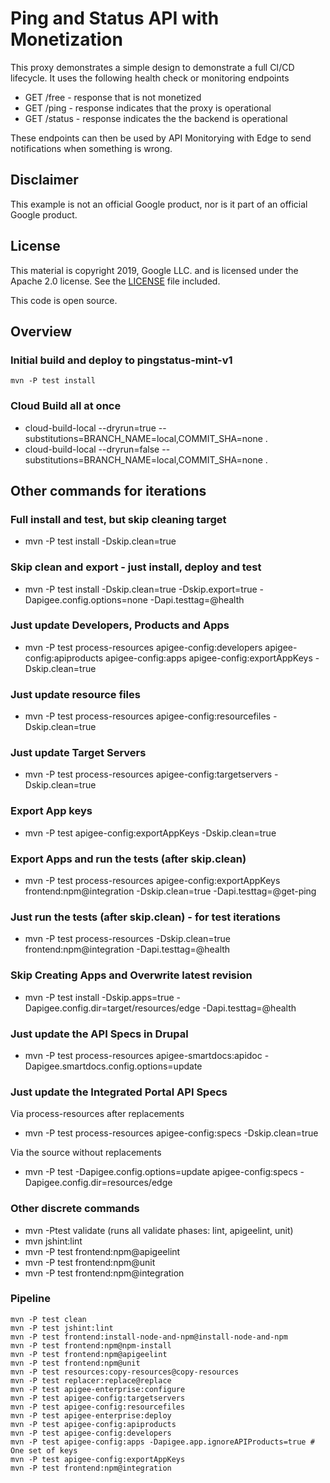 # Ping and Status API with Monetization

This proxy demonstrates a simple design to demonstrate a full CI/CD lifecycle.
It uses the following health check or monitoring endpoints
* GET /free - response that is not monetized
* GET /ping - response indicates that the proxy is operational
* GET /status - response indicates the the backend is operational

These endpoints can then be used by API Monitorying with Edge to send notifications when something is wrong.

## Disclaimer

This example is not an official Google product, nor is it part of an official Google product.

## License

This material is copyright 2019, Google LLC. and is licensed under the Apache 2.0 license.
See the [LICENSE](LICENSE) file included.

This code is open source.

## Overview

### Initial build and deploy to pingstatus-mint-v1
```
mvn -P test install
```

### Cloud Build all at once
* cloud-build-local --dryrun=true --substitutions=BRANCH_NAME=local,COMMIT_SHA=none .
* cloud-build-local --dryrun=false --substitutions=BRANCH_NAME=local,COMMIT_SHA=none .

## Other commands for iterations

### Full install and test, but skip cleaning target
* mvn -P test install -Dskip.clean=true

### Skip clean and export - just install, deploy and test
* mvn -P test install -Dskip.clean=true -Dskip.export=true -Dapigee.config.options=none -Dapi.testtag=@health

### Just update Developers, Products and Apps
* mvn -P test process-resources apigee-config:developers apigee-config:apiproducts apigee-config:apps apigee-config:exportAppKeys -Dskip.clean=true

### Just update resource files
* mvn -P test process-resources apigee-config:resourcefiles -Dskip.clean=true

### Just update Target Servers
* mvn -P test process-resources apigee-config:targetservers -Dskip.clean=true

### Export App keys
* mvn -P test apigee-config:exportAppKeys -Dskip.clean=true

### Export Apps and run the tests (after skip.clean)
* mvn -P test process-resources apigee-config:exportAppKeys frontend:npm@integration -Dskip.clean=true -Dapi.testtag=@get-ping

### Just run the tests (after skip.clean) - for test iterations
* mvn -P test process-resources -Dskip.clean=true frontend:npm@integration -Dapi.testtag=@health

### Skip Creating Apps and Overwrite latest revision
* mvn -P test install -Dskip.apps=true -Dapigee.config.dir=target/resources/edge -Dapi.testtag=@health

### Just update the API Specs in Drupal
* mvn -P test process-resources apigee-smartdocs:apidoc -Dapigee.smartdocs.config.options=update

### Just update the Integrated Portal API Specs
Via process-resources after replacements
* mvn -P test process-resources apigee-config:specs -Dskip.clean=true

Via the source without replacements
* mvn -P test -Dapigee.config.options=update apigee-config:specs -Dapigee.config.dir=resources/edge

### Other discrete commands
* mvn -Ptest validate (runs all validate phases: lint, apigeelint, unit)
* mvn jshint:lint
* mvn -P test frontend:npm@apigeelint
* mvn -P test frontend:npm@unit
* mvn -P test frontend:npm@integration



### Pipeline
```
mvn -P test clean
mvn -P test jshint:lint
mvn -P test frontend:install-node-and-npm@install-node-and-npm
mvn -P test frontend:npm@npm-install
mvn -P test frontend:npm@apigeelint
mvn -P test frontend:npm@unit
mvn -P test resources:copy-resources@copy-resources
mvn -P test replacer:replace@replace
mvn -P test apigee-enterprise:configure
mvn -P test apigee-config:targetservers
mvn -P test apigee-config:resourcefiles
mvn -P test apigee-enterprise:deploy
mvn -P test apigee-config:apiproducts
mvn -P test apigee-config:developers
mvn -P test apigee-config:apps -Dapigee.app.ignoreAPIProducts=true # One set of keys
mvn -P test apigee-config:exportAppKeys
mvn -P test frontend:npm@integration
```